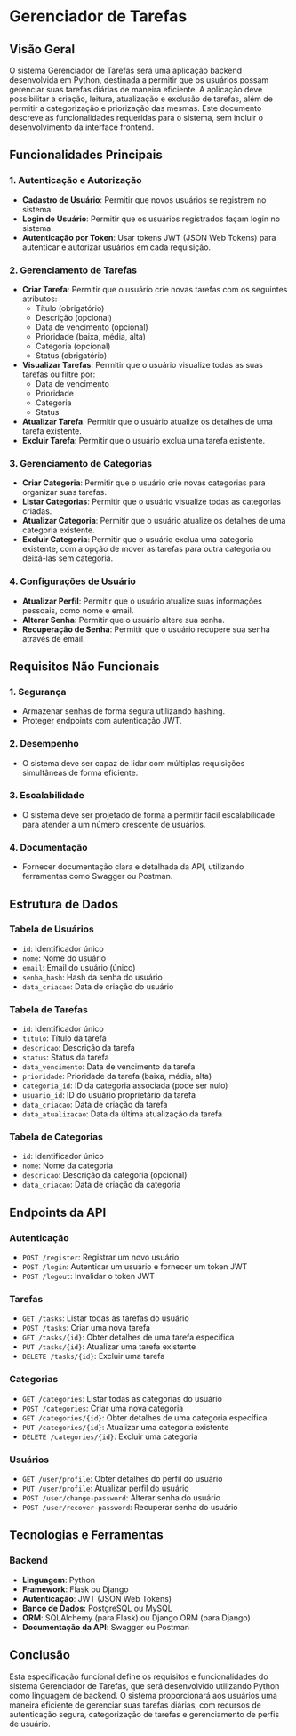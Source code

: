 # Gerenciador de Tarefas

## Visão Geral

O sistema Gerenciador de Tarefas será uma aplicação backend desenvolvida em Python, destinada a permitir que os usuários possam gerenciar suas tarefas diárias de maneira eficiente. A aplicação deve possibilitar a criação, leitura, atualização e exclusão de tarefas, além de permitir a categorização e priorização das mesmas. Este documento descreve as funcionalidades requeridas para o sistema, sem incluir o desenvolvimento da interface frontend.

## Funcionalidades Principais

### 1. Autenticação e Autorização
- **Cadastro de Usuário**: Permitir que novos usuários se registrem no sistema.
- **Login de Usuário**: Permitir que os usuários registrados façam login no sistema.
- **Autenticação por Token**: Usar tokens JWT (JSON Web Tokens) para autenticar e autorizar usuários em cada requisição.

### 2. Gerenciamento de Tarefas
- **Criar Tarefa**: Permitir que o usuário crie novas tarefas com os seguintes atributos:
  - Título (obrigatório)
  - Descrição (opcional)
  - Data de vencimento (opcional)
  - Prioridade (baixa, média, alta)
  - Categoria (opcional)
  - Status (obrigatório)
- **Visualizar Tarefas**: Permitir que o usuário visualize todas as suas tarefas ou filtre por:
  - Data de vencimento
  - Prioridade
  - Categoria
  - Status
- **Atualizar Tarefa**: Permitir que o usuário atualize os detalhes de uma tarefa existente.
- **Excluir Tarefa**: Permitir que o usuário exclua uma tarefa existente.

### 3. Gerenciamento de Categorias
- **Criar Categoria**: Permitir que o usuário crie novas categorias para organizar suas tarefas.
- **Listar Categorias**: Permitir que o usuário visualize todas as categorias criadas.
- **Atualizar Categoria**: Permitir que o usuário atualize os detalhes de uma categoria existente.
- **Excluir Categoria**: Permitir que o usuário exclua uma categoria existente, com a opção de mover as tarefas para outra categoria ou deixá-las sem categoria.

### 4. Configurações de Usuário
- **Atualizar Perfil**: Permitir que o usuário atualize suas informações pessoais, como nome e email.
- **Alterar Senha**: Permitir que o usuário altere sua senha.
- **Recuperação de Senha**: Permitir que o usuário recupere sua senha através de email.

## Requisitos Não Funcionais

### 1. Segurança
- Armazenar senhas de forma segura utilizando hashing.
- Proteger endpoints com autenticação JWT.

### 2. Desempenho
- O sistema deve ser capaz de lidar com múltiplas requisições simultâneas de forma eficiente.

### 3. Escalabilidade
- O sistema deve ser projetado de forma a permitir fácil escalabilidade para atender a um número crescente de usuários.

### 4. Documentação
- Fornecer documentação clara e detalhada da API, utilizando ferramentas como Swagger ou Postman.

## Estrutura de Dados

### Tabela de Usuários
- `id`: Identificador único
- `nome`: Nome do usuário
- `email`: Email do usuário (único)
- `senha_hash`: Hash da senha do usuário
- `data_criacao`: Data de criação do usuário

### Tabela de Tarefas
- `id`: Identificador único
- `titulo`: Título da tarefa
- `descricao`: Descrição da tarefa
- `status`: Status da tarefa
- `data_vencimento`: Data de vencimento da tarefa
- `prioridade`: Prioridade da tarefa (baixa, média, alta)
- `categoria_id`: ID da categoria associada (pode ser nulo)
- `usuario_id`: ID do usuário proprietário da tarefa
- `data_criacao`: Data de criação da tarefa
- `data_atualizacao`: Data da última atualização da tarefa

### Tabela de Categorias
- `id`: Identificador único
- `nome`: Nome da categoria
- `descricao`: Descrição da categoria (opcional)
- `data_criacao`: Data de criação da categoria

## Endpoints da API

### Autenticação
- `POST /register`: Registrar um novo usuário
- `POST /login`: Autenticar um usuário e fornecer um token JWT
- `POST /logout`: Invalidar o token JWT

### Tarefas
- `GET /tasks`: Listar todas as tarefas do usuário
- `POST /tasks`: Criar uma nova tarefa
- `GET /tasks/{id}`: Obter detalhes de uma tarefa específica
- `PUT /tasks/{id}`: Atualizar uma tarefa existente
- `DELETE /tasks/{id}`: Excluir uma tarefa

### Categorias
- `GET /categories`: Listar todas as categorias do usuário
- `POST /categories`: Criar uma nova categoria
- `GET /categories/{id}`: Obter detalhes de uma categoria específica
- `PUT /categories/{id}`: Atualizar uma categoria existente
- `DELETE /categories/{id}`: Excluir uma categoria

### Usuários
- `GET /user/profile`: Obter detalhes do perfil do usuário
- `PUT /user/profile`: Atualizar perfil do usuário
- `POST /user/change-password`: Alterar senha do usuário
- `POST /user/recover-password`: Recuperar senha do usuário

## Tecnologias e Ferramentas

### Backend
- **Linguagem**: Python
- **Framework**: Flask ou Django
- **Autenticação**: JWT (JSON Web Tokens)
- **Banco de Dados**: PostgreSQL ou MySQL
- **ORM**: SQLAlchemy (para Flask) ou Django ORM (para Django)
- **Documentação da API**: Swagger ou Postman

## Conclusão

Esta especificação funcional define os requisitos e funcionalidades do sistema Gerenciador de Tarefas, que será desenvolvido utilizando Python como linguagem de backend. O sistema proporcionará aos usuários uma maneira eficiente de gerenciar suas tarefas diárias, com recursos de autenticação segura, categorização de tarefas e gerenciamento de perfis de usuário.